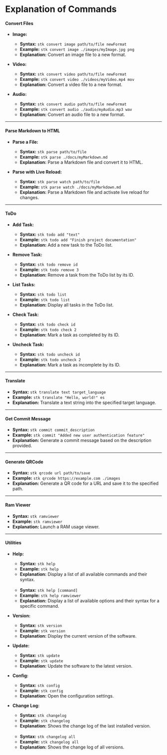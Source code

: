 # Explanation of Commands  

#### Convert Files  

- **Image:**  
    - **Syntax:** `stk convert image path/to/file newFormat`  
    - **Example:** `stk convert image ./images/myImage.jpg png`  
    - **Explanation:** Convert an image file to a new format.  

- **Video:**  
    - **Syntax:** `stk convert video path/to/file newFormat`  
    - **Example:** `stk convert video ./videos/myVideo.mp4 mov`  
    - **Explanation:** Convert a video file to a new format.  

- **Audio:**  
    - **Syntax:** `stk convert audio path/to/file newFormat`  
    - **Example:** `stk convert audio ./audio/myAudio.mp3 wav`  
    - **Explanation:** Convert an audio file to a new format.  

---

#### Parse Markdown to HTML  

- **Parse a File:**  
    - **Syntax:** `stk parse path/to/file`  
    - **Example:** `stk parse ./docs/myMarkdown.md`  
    - **Explanation:** Parse a Markdown file and convert it to HTML.  

- **Parse with Live Reload:**  
    - **Syntax:** `stk parse watch path/to/file`  
    - **Example:** `stk parse watch ./docs/myMarkdown.md`  
    - **Explanation:** Parse a Markdown file and activate live reload for changes.  

---

#### ToDo  

- **Add Task:**  
    - **Syntax:** `stk todo add "text"`  
    - **Example:** `stk todo add "Finish project documentation"`  
    - **Explanation:** Add a new task to the ToDo list.  

- **Remove Task:**  
    - **Syntax:** `stk todo remove id`  
    - **Example:** `stk todo remove 3`  
    - **Explanation:** Remove a task from the ToDo list by its ID.  

- **List Tasks:**  
    - **Syntax:** `stk todo list`  
    - **Example:** `stk todo list`  
    - **Explanation:** Display all tasks in the ToDo list.  

- **Check Task:**  
    - **Syntax:** `stk todo check id`  
    - **Example:** `stk todo check 2`  
    - **Explanation:** Mark a task as completed by its ID.  

- **Uncheck Task:**  
    - **Syntax:** `stk todo uncheck id`  
    - **Example:** `stk todo uncheck 2`  
    - **Explanation:** Mark a task as incomplete by its ID.  

---

#### Translate  

- **Syntax:** `stk translate text target_language`  
- **Example:** `stk translate "Hello, world!" es`  
- **Explanation:** Translate a text string into the specified target language.  

---

#### Get Commit Message  

- **Syntax:** `stk commit commit_description`  
- **Example:** `stk commit "Added new user authentication feature"`  
- **Explanation:** Generate a commit message based on the description provided.  

---

#### Generate QRCode  

- **Syntax:** `stk qrcode url path/to/save`  
- **Example:** `stk qrcode https://example.com ./images`  
- **Explanation:** Generate a QR code for a URL and save it to the specified path.  

---

#### Ram Viewer  

- **Syntax:** `stk ramviewer`  
- **Example:** `stk ramviewer`  
- **Explanation:** Launch a RAM usage viewer.  

---

#### Utilities  

- **Help:**  
    - **Syntax:** `stk help`  
    - **Example:** `stk help`  
    - **Explanation:** Display a list of all available commands and their syntax. 

    <br>

    - **Syntax:** `stk help [command]`  
    - **Example:** `stk help ramviewer`  
    - **Explanation:** Display a list of available options and their syntax for a specific command.   

- **Version:**  
    - **Syntax:** `stk version`  
    - **Example:** `stk version`  
    - **Explanation:** Display the current version of the software.  

- **Update:**  
    - **Syntax:** `stk update`  
    - **Example:** `stk update`  
    - **Explanation:** Update the software to the latest version.  

- **Config:**  
    - **Syntax:** `stk config`  
    - **Example:** `stk config`  
    - **Explanation:** Open the configuration settings.  


- **Change Log:**  
    - **Syntax:** `stk changelog`  
    - **Example:** `stk changelog`  
    - **Explanation:** Shows the change log of the last installed version.  

    <br>

    - **Syntax:** `stk changelog all`  
    - **Example:** `stk changelog all`  
    - **Explanation:** Shows the change log of all versions.  